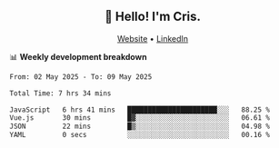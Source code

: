 
<h2 align="center">👋 Hello! I'm Cris.</h2>
<p align="center">
  <a href="https://www.criscunas.dev">Website</a> •
  <a href="https://www.linkedin.com/in/cristophercunas/">LinkedIn</a> 
</p>


📊 **Weekly development breakdown**
<!--START_SECTION:waka-->

```txt
From: 02 May 2025 - To: 09 May 2025

Total Time: 7 hrs 34 mins

JavaScript   6 hrs 41 mins   ██████████████████████░░░   88.25 %
Vue.js       30 mins         █▓░░░░░░░░░░░░░░░░░░░░░░░   06.61 %
JSON         22 mins         █▒░░░░░░░░░░░░░░░░░░░░░░░   04.98 %
YAML         0 secs          ░░░░░░░░░░░░░░░░░░░░░░░░░   00.16 %
```

<!--END_SECTION:waka-->
